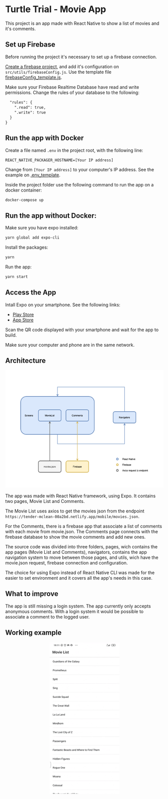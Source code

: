 # Turtle Trial - Movie App


This project is an app made with React Native to show a list of movies and it's comments.

## Set up Firebase

Before running the project it's necessary to set up a firebase connection. 

[Create a firebase project](https://firebase.google.com/), and add it's configuration on `src/utils/firebaseConfig.js`. Use the template file [firebaseConfig_template.js](./src/utils/firebaseConfig_template.js).

Make sure your Firebase Realtime Database have read and write permissions. Change the rules of your database to the following:
```
  "rules": {
    ".read": true,
    ".write": true
  }
}
```

## Run the app with Docker
Create a file named `.env` in the project root, with the following line:

```
REACT_NATIVE_PACKAGER_HOSTNAME=[Your IP address]
```

Change from `[Your IP address]` to your computer's IP address. See the example on [.env_template](./.env_template).

Inside the project folder use the following command to run the app on a docker container:

```sh
docker-compose up
```

## Run the app without Docker:

Make sure you have expo installed:

```sh
yarn global add expo-cli
```

Install the packages:

```sh 
yarn
```

Run the app:

```sh
yarn start
```

## Access the App
Intall Expo on your smartphone. See the following links:
- [Play Store](https://play.google.com/store/apps/details?id=host.exp.exponent&hl=en_US)
- [App Store](https://apps.apple.com/br/app/expo-client/id982107779)

Scan the QR code displayed with your smartphone and wait for the app to build.

Make sure your computer and phone are in the same network.

## Architecture

![architecture](./img/architecture.png)

The app was made with React Native framework, using Expo. It contains two pages, Movie List and Comments.

The Movie List uses axios to get the movies json from the endpoint `https://tender-mclean-00a2bd.netlify.app/mobile/movies.json`.

For the Comments, there is a firebase app that associate a list of comments with each movie from movie.json. The Comments page connects with the firebase database to show the movie comments and add new ones.

The source code was divided into three folders, pages, wich contains the app pages (Movie List and Comments), navigators, contains the app navigation system to move between those pages, and utils, wich have the movie.json request, firebase connection and configuration.

The choice for using Expo instead of React Native CLI was made for the easier to set environment and it covers all the app's needs in this case.

## What to improve

The app is still missing a login system. The app currently only accepts anonymous comments. With a login system it would be possible to associate a comment to the logged user.

## Working example
<div style="text-align:center">
<img src="./img/MovieApp.gif" />
</div>
